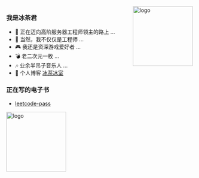 <img src="https://github-readme-stats.vercel.app/api?username=IceTeaz&show_icons=true" alt="logo" height="160" align="right" style="margin: 5px; margin-bottom: 20px;" />

### 我是冰茶君

- 🌱 正在迈向高阶服务器工程师领主的路上 ...
- 🤔 当然，我不仅仅是工程师 ... 
- 🎮 我还是资深游戏爱好者 ...
- 💣 老二次元一枚 ...
- 🎶 业余半吊子音乐人 ...
- 🤪 个人博客 [冰茶冰室](https://amazing-noyce-b306f2.netlify.app/)

### 正在写的电子书
- [leetcode-pass](https://icetea.gitbook.io/leetcode-pass/)

<img src="https://github-profile-trophy.vercel.app/?username=polaris1119&theme=flat&column=7" alt="logo" height="160" align="center" style="margin: auto; margin-bottom: 20px;" />
